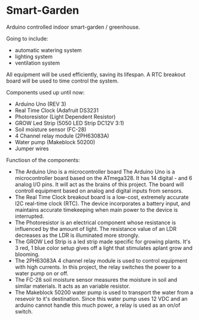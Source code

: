 # Smart-Garden
Arduino controlled indoor smart-garden / greenhouse. 


Going to include:
- automatic watering system
- lighting system
- ventilation system


All equipment will be used efficiently, saving its lifespan.
A RTC breakout board will be used to time control the system.


Components used up until now:
 - Arduino Uno (REV 3)
 - Real Time Clock (Adafruit DS3231
 - Photoresistor (Light Dependent Resistor)
 - GROW Led Strip (5050 LED Strip DC12V 3:1)
 - Soil moisture sensor (FC-28)
 - 4 Channel relay module (2PH63083A)
 - Water pump (Makeblock 50200)
 - Jumper wires



Functiosn of the components:
 - The Arduino Uno is a microcontroller board The Arduino Uno is a microcontroller board based on the ATmega328.
 It has 14 digital - and 6 analog I/O pins. It will act as the brains of this project. The board will controll equipment based on analog and digital inputs from sensors. 
 - The Real Time Clock breakout board is a low-cost, extremely accurate I2C real-time clock (RTC).
 The device incorporates a battery input, and maintains accurate timekeeping when main power to the device is interrupted.
 - The Photoresistor is an electrical component whose resistance is influenced by the amount of light.
 The resistance value of an LDR decreases as the LDR is illuminated more strongly.
 - The GROW Led Strip is a led strip made specific for growing plants.
 It's 3 red, 1 blue color setup gives off a light that stimulates aplant grow and blooming.
 - The 2PH63083A 4 channel relay module is used to control equipment with high currents. 
 In this project, the relay switches the power to a water pump on or off.
 - The FC-28 soil moisture sensor measures the moisture in soil and similar materials. 
 It acts as an variable resistor.
 - The Makeblock 50200 water pump is used to transport the water from a resevoir to it's destination.
 Since this water pump uses 12 VDC and an arduino cannot handle this much power, a relay is used as an on/of switch.
